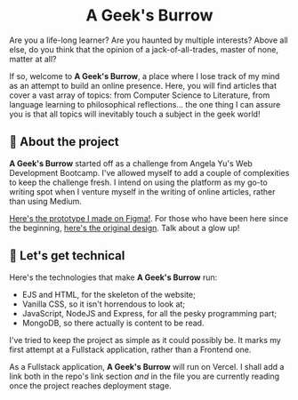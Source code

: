 <div align="center">
 <h1>A Geek's Burrow</h1>
</div>

Are you a life-long learner? Are you haunted by multiple interests? Above all else, do you think that the opinion of a jack-of-all-trades, master of none, matter at all?

If so, welcome to **A Geek's Burrow**, a place where I lose track of my mind as an attempt to build an online presence. Here, you will find articles that cover a vast array of topics: from Computer Science to Literature, from language learning to philosophical reflections... the one thing I can assure you is that all topics will inevitably touch a subject in the geek world!

## 📝 About the project
**A Geek's Burrow** started off as a challenge from Angela Yu's Web Development Bootcamp. I've allowed myself to add a couple of complexities to keep the challenge fresh. I intend on using the platform as my go-to writing spot when I venture myself in the writing of online articles, rather than using Medium.

[Here's the prototype I made on Figma!](https://www.figma.com/design/9JL3E20K2HAychTQUmxYea/A-Geek's-Burrow?node-id=0-1&node-type=canvas&t=CaF7cN6n1p4gTLb3-0). For those who have been here since the beginning, [here's the original design](https://www.figma.com/design/Xppsg76PikexYXjKSAtsQN/Geek's-Burrow?node-id=1-2&node-type=canvas&t=EST6BTrFXrmmE53q-0). Talk about a glow up!

## 💾 Let's get technical
Here's the technologies that make **A Geek's Burrow** run:

* EJS and HTML, for the skeleton of the website;
* Vanilla CSS, so it isn't horrendous to look at;
* JavaScript, NodeJS and Express, for all the pesky programming part;
* MongoDB, so there actually is content to be read.

I've tried to keep the project as simple as it could possibly be. It marks my first attempt at a Fullstack application, rather than a Frontend one.

As a Fullstack application, **A Geek's Burrow** will run on Vercel. I shall add a link both in the repo's link section *and* in the file you are currently reading once the project reaches deployment stage. 